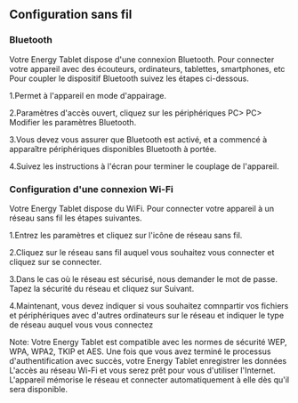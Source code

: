## Configuration sans fil

### Bluetooth

Votre Energy Tablet dispose d'une connexion Bluetooth. Pour connecter votre appareil avec des écouteurs, ordinateurs, tablettes, smartphones, etc Pour coupler le dispositif Bluetooth suivez les étapes ci-dessous. 

1.Permet à l'appareil en mode d'appairage. 

2.Paramètres d'accès ouvert, cliquez sur les périphériques PC> PC> Modifier les paramètres Bluetooth. 

3.Vous devez vous assurer que Bluetooth est activé, et a commencé à apparaître périphériques disponibles Bluetooth à portée. 

4.Suivez les instructions à l'écran pour terminer le couplage de l'appareil. 



### Configuration d'une connexion Wi-Fi 

Votre Energy Tablet dispose du WiFi. Pour connecter votre appareil à un réseau sans fil les étapes suivantes. 

1.Entrez les paramètres et cliquez sur l'icône de réseau sans fil. 

2.Cliquez sur le réseau sans fil auquel vous souhaitez vous connecter et cliquez sur se connecter. 

3.Dans le cas où le réseau est sécurisé, nous demander le mot de passe. Tapez la sécurité du réseau et cliquez sur Suivant. 

4.Maintenant, vous devez indiquer si vous souhaitez comnpartir vos fichiers et périphériques avec d'autres ordinateurs sur le réseau et indiquer le type de réseau auquel vous vous connectez 

Note: Votre Energy Tablet est compatible avec les normes de sécurité WEP, WPA, WPA2, TKIP et 
AES. Une fois que vous avez terminé le processus d'authentification avec succès, votre Energy Tablet enregistrer les données 
L'accès au réseau Wi-Fi et vous serez prêt pour vous d'utiliser l'Internet. L'appareil mémorise le réseau et 
connecter automatiquement à elle dès qu'il sera disponible. 
